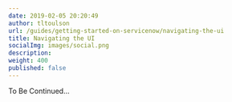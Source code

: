 ```yaml
---
date: 2019-02-05 20:20:49
author: tltoulson
url: /guides/getting-started-on-servicenow/navigating-the-ui
title: Navigating the UI
socialImg: images/social.png
description:
weight: 400
published: false
---
```


To Be Continued...
